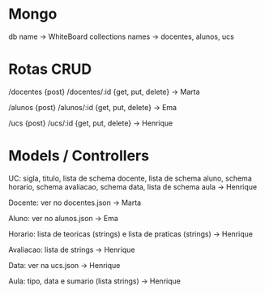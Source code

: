 # Mongo
db name -> WhiteBoard
collections names -> docentes, alunos, ucs

# Rotas CRUD
/docentes {post}
/docentes/:id {get, put, delete} -> Marta

/alunos {post}
/alunos/:id {get, put, delete} -> Ema

/ucs {post}
/ucs/:id {get, put, delete} -> Henrique


# Models / Controllers
UC: sigla, titulo, lista de schema docente, lista de schema aluno, schema horario, schema avaliacao, schema data, lista de schema aula -> Henrique

Docente: ver no docentes.json -> Marta

Aluno: ver no alunos.json -> Ema

Horario: lista de teoricas (strings) e lista de praticas (strings) -> Henrique

Avaliacao: lista de strings -> Henrique

Data: ver na ucs.json -> Henrique

Aula: tipo, data e sumario (lista strings) -> Henrique